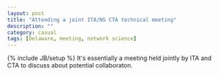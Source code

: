 ```yaml
---
layout: post
title: "Attending a joint ITA/NS CTA technical meeting"
description: ""
category: casual 
tags: [Delaware, meeting, network science]
---
```

{% include JB/setup %}
It's essentially a meeting held jointly by ITA and CTA to discuss about potential collaboraton. 
  <!--more-->
